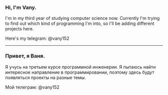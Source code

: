 ### Hi, I'm Vany.

I'm in my third year of studying computer science now. Currently I'm trying to find out which kind of programming I'm into, so I'll be adding different projects here. 

Here's my telegram: @vany152

------------------------------------------------------------------------------------------------------------------------------

### Привет, я Ваня.

Я учусь на третьем курсе программной инженерии. Я пытаюсь найти интересное направление в программировании, поэтому здесь будут появляться проекты на разные темы.

Мой телеграм: @vany152

<!--
**vany152/vany152** is a ✨ _special_ ✨ repository because its `README.md` (this file) appears on your GitHub profile.

Here are some ideas to get you started:

- 🔭 I’m currently working on ...
- 🌱 I’m currently learning ...
- 👯 I’m looking to collaborate on ...
- 🤔 I’m looking for help with ...
- 💬 Ask me about ...
- 📫 How to reach me: ...
- 😄 Pronouns: ...
- ⚡ Fun fact: ...
-->

